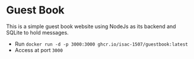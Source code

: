 # Guest Book

This is a simple guest book website using NodeJs as its backend and SQLite to hold messages. <br>
- Run `docker run -d -p 3000:3000 ghcr.io/isac-1507/guestbook:latest`<br>
- Access at port `3000`
